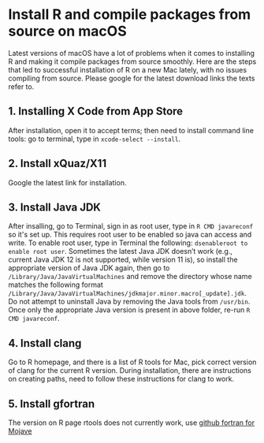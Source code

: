 # Install R and compile packages from source on macOS

Latest versions of macOS have a lot of problems when it comes to installing R and making it compile packages from source smoothly. Here are the steps that led to successful installation of R on a new Mac lately, with no issues compiling from source. Please google for the latest download links the texts refer to.

## 1. Installing X Code from App Store
After installation, open it to accept terms; then need to install command line tools: go to terminal, type in `xcode-select --install`.

## 2. Install xQuaz/X11
Google the latest link for installation.

## 3. Install Java JDK
After insalling, go to Terminal, sign in as root user, type in `R CMD javareconf` so it's set up. This requires root user to be enabled so java can access and write. To enable root user, type in Terminal the following: `dsenableroot to enable root user`. Sometimes the latest Java JDK doesn’t work (e.g., current Java JDK 12 is not supported, while version 11 is), so install the appropriate version of Java JDK again, then go to `/Library/Java/JavaVirtualMachines` and remove the directory whose name matches the following format `/Library/Java/JavaVirtualMachines/jdkmajor.minor.macro[_update].jdk`. Do not attempt to uninstall Java by removing the Java tools from `/usr/bin`. Once only the appropriate Java version is present in above folder, re-run `R CMD javareconf`.

## 4. Install clang
Go to R homepage, and there is a list of R tools for Mac, pick correct version of clang for the current R version. During installation, there are instructions on creating paths, need to follow these instructions for clang to work.

## 5. Install gfortran
The version on R page rtools does not currently work, use [github fortran for Mojave](https://github.com/fxcoudert/gfortran-for-macOS/releases)
